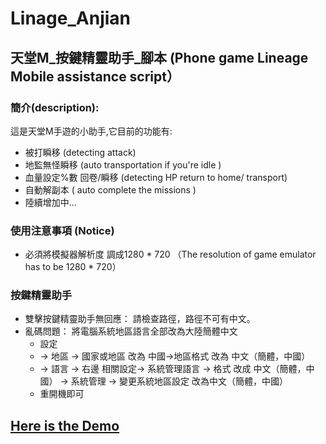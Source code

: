 # Linage_Anjian

## 天堂M_按鍵精靈助手_腳本 (Phone game Lineage Mobile assistance script）

### 簡介(description):

這是天堂M手遊的小助手,它目前的功能有:  

* 被打瞬移  (detecting attack)
* 地監無怪瞬移 (auto transportation if you're idle )
* 血量設定%數 回卷/瞬移 (detecting HP return to home/ transport)
* 自動解副本 ( auto complete the missions )
* 陸續增加中...

### 使用注意事項 (Notice)

- 必須將模擬器解析度 調成1280 * 720 （The resolution of game emulator has to be 1280 * 720）

### 按鍵精靈助手

- 雙擊按鍵精靈助手無回應： 請檢查路徑，路徑不可有中文。 
- 亂碼問題： 將電腦系統地區語言全部改為大陸簡體中文
   - 設定 
   - -> 地區 -> 國家或地區 改為 中國->地區格式 改為 中文（簡體，中國）
   - -> 語言 -> 右邊 相關設定-> 系統管理語言 -> 格式 改成 中文（簡體，中國） -> 系統管理 -> 變更系統地區設定 改為中文（簡體，中國）
   - 重開機即可
  
## [Here is the Demo](https://youtu.be/ZmtLhOGr0aQ)
